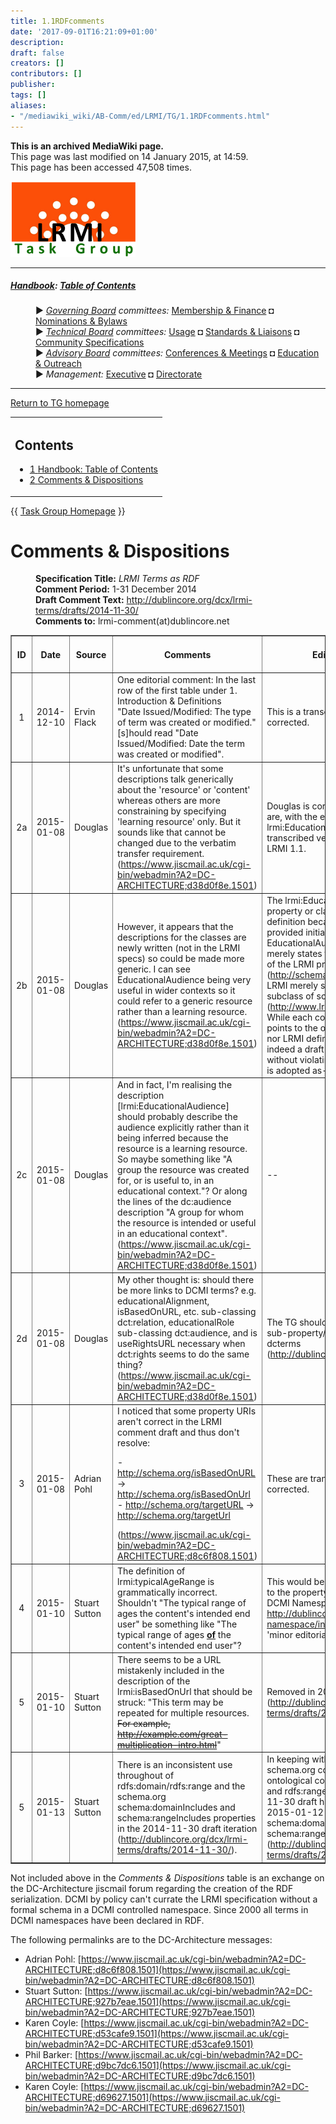 ```yaml
---
title: 1.1RDFcomments
date: '2017-09-01T16:21:09+01:00'
description: 
draft: false
creators: []
contributors: []
publisher: 
tags: []
aliases:
- "/mediawiki_wiki/AB-Comm/ed/LRMI/TG/1.1RDFcomments.html"
---
```


 **This is an archived MediaWiki page.**  
This page was last modified on 14 January 2015, at 14:59.  
This page has been accessed 47,508 times.

[<img alt="DCMI/LRMI Tas Group" src="/mediawiki_wiki/images/DC-LRMI_TG.png" width="200" height="121">](/mediawiki_wiki/images/DC-LRMI_TG.png)

* * *

##### [Handbook](/mediawiki_wiki/DCMI_Handbook): [Table of Contents](/mediawiki_wiki/DCMI_Handbook/) 
<dl>
<dd> ► <i><a href="/mediawiki_wiki/DCMI_Governing_Board.md" title="DCMI Governing Board">Governing Board</a> committees:</i> <a href="/mediawiki_wiki/DCMI_Governing_Board/finance.md" title="DCMI Governing Board/finance">Membership &amp; Finance</a> ◘ <a href="/mediawiki_wiki/DCMI_Governing_Board/nominations.md" title="DCMI Governing Board/nominations">Nominations &amp; Bylaws</a> 
</dd>
<dd> ► <i><a href="/mediawiki_wiki/DCMI_Technical_Board.md" title="DCMI Technical Board">Technical Board</a> committees:</i> <a href="/mediawiki_wiki/DCMI_Technical_Board/usage.md" title="DCMI Technical Board/usage">Usage</a> ◘ <a href="/mediawiki_wiki/DCMI_Technical_Board/standards.md" title="DCMI Technical Board/standards">Standards &amp; Liaisons</a> ◘ <a href="/mediawiki_wiki/DCMI_Technical_Board/specifications.md" title="DCMI Technical Board/specifications">Community Specifications</a>
</dd>
<dd> ► <i><a href="/mediawiki_wiki/DCMI_Advisory_Board.md" title="DCMI Advisory Board">Advisory Board</a> committees:</i> <a href="/mediawiki_wiki/DCMI_Advisory_Board/meetings.md" title="DCMI Advisory Board/meetings">Conferences &amp; Meetings</a> ◘ <a href="/mediawiki_wiki/DCMI_Advisory_Board/documentation.md" title="DCMI Advisory Board/documentation">Education &amp; Outreach</a>
</dd>
<dd> ► <i>Management:</i> <a href="/mediawiki_wiki/Exec_Committee.md" title="Exec Committee">Executive</a> ◘ <a href="/mediawiki_wiki/Exec_Committee/directorate.md" title="Exec Committee/directorate">Directorate</a>
</dd>
</dl>

* * *

[Return to TG homepage](/mediawiki_wiki/AB-Comm/ed/LRMI/TG)

<table id="toc" class="toc">
  <tr>
    <td>
      <div id="toctitle">
        <h2>Contents</h2>
      </div>
      <ul>
        <li class="toclevel-1"><a href="#Handbook:_Table_of_Contents"><span class="tocnumber">1</span> <span class="toctext">Handbook: Table of Contents</span></a></li>
        <li class="toclevel-1 tocsection-1"><a href="#Comments_.26_Dispositions"><span class="tocnumber">2</span> <span class="toctext">Comments &amp; Dispositions</span></a></li>
      </ul>
    </td>
  </tr>
</table>


{{ [Task Group Homepage](/mediawiki_wiki/AB-Comm/ed/LRMI/TG) }}

# Comments & Dispositions 
<dl>
<dd> <b>Specification Title:</b> <i>LRMI Terms as RDF</i>
</dd>
<dd> <b>Comment Period:</b> 1-31 December 2014
</dd>
<dd> <b>Draft Comment Text:</b> <a href="http://dublincore.org/dcx/lrmi-terms/drafts/2014-11-30/" class="external free" rel="nofollow">http://dublincore.org/dcx/lrmi-terms/drafts/2014-11-30/</a>
</dd>
<dd> <b>Comments to:</b> lrmi-comment(at)dublincore.net
</dd>
</dl>


<table border="1" cellpadding="10">
  <tr>
    <th>ID</th>
    <th>Date</th>
    <th>Source</th>
    <th>Comments</th>
    <th>Editors' Comments</th>
    <th>Task Group Disposition</th>
  </tr>
  <tr>
    <td align="center">1</td>
    <td>2014-12-10</td>
    <td>Ervin Flack</td>
    <td>One editorial comment: In the last row of the first table under 1. Introduction &amp; Definitions<br>
      "Date Issued/Modified: The type of term was created or modified." [s]hould read "Date Issued/Modified: Date the term was created or modified".</td>
    <td>This is a transcription error and will be corrected.</td>
    <td>Error corrected</td>
  </tr>
  <tr>
    <td align="center">2a</td>
    <td>2015-01-08</td>
    <td>Douglas</td>
    <td>It's unfortunate that some descriptions talk generically about the 'resource' or 'content' whereas others are more constraining by specifying 'learning resource' only. But it sounds like that cannot be changed due to the verbatim transfer requirement.<br>
      (<a href="https://www.jiscmail.ac.uk/cgi-bin/webadmin?A2=DC-ARCHITECTURE;d38d0f8e.1501" class="external free" rel="nofollow">https://www.jiscmail.ac.uk/cgi-bin/webadmin?A2=DC-ARCHITECTURE;d38d0f8e.1501</a>)</td>
    <td>Douglas is correct that these variations are, with the exception of the lrmi:EducationalResource definition, transcribed verbatim from the approved LRMI 1.1.</td>
    <td>--</td>
  </tr>
  <tr>
    <td align="center">2b</td>
    <td>2015-01-08</td>
    <td>Douglas</td>
    <td>However, it appears that the descriptions for the classes are newly written (not in the LRMI specs) so could be made more generic. I can see EducationalAudience being very useful in wider contexts so it could refer to a generic resource rather than a learning resource.<br>
      (<a href="https://www.jiscmail.ac.uk/cgi-bin/webadmin?A2=DC-ARCHITECTURE;d38d0f8e.1501" class="external free" rel="nofollow">https://www.jiscmail.ac.uk/cgi-bin/webadmin?A2=DC-ARCHITECTURE;d38d0f8e.1501</a>)</td>
    <td>The lrmi:EducationalAudience is the only property or class with a new draft definition because there was none provided initially in version 1.1. The EducationalAudience class in schema.org merely states that it is "based on the work of the LRMI project" (<a href="http://schema.org/EducationalAudience" class="external free" rel="nofollow">http://schema.org/EducationalAudience</a>). LRMI merely states that the class is a subclass of schema:Audience (<a href="http://www.lrmi.net/the-specification" class="external free" rel="nofollow">http://www.lrmi.net/the-specification</a>). While each context names the class and points to the other, neither schema.org nor LRMI define the class. So, this is indeed a draft that could be revised without violating the agreement that 1.1 is adopted as-is.</td>
    <td>--</td>
  </tr>
  <tr>
    <td align="center">2c</td>
    <td>2015-01-08</td>
    <td>Douglas</td>
    <td>And in fact, I'm realising the description [lrmi:EducationalAudience] should probably describe the audience explicitly rather than it being inferred because the resource is a learning resource. So maybe something like "A group the resource was created for, or is useful to, in an educational context."? Or along the lines of the dc:audience description "A group for whom the resource is intended or useful in an educational context".<br>
      (<a href="https://www.jiscmail.ac.uk/cgi-bin/webadmin?A2=DC-ARCHITECTURE;d38d0f8e.1501" class="external free" rel="nofollow">https://www.jiscmail.ac.uk/cgi-bin/webadmin?A2=DC-ARCHITECTURE;d38d0f8e.1501</a>)</td>
    <td>--</td>
    <td>--</td>
  </tr>
  <tr>
    <td align="center">2d</td>
    <td>2015-01-08</td>
    <td>Douglas</td>
    <td>My other thought is: should there be more links to DCMI terms? e.g. educationalAlignment, isBasedOnURL, etc. sub-classing dct:relation, educationalRole sub-classing dct:audience, and is useRightsURL necessary when dct:rights seems to do the same thing?<br>
      (<a href="https://www.jiscmail.ac.uk/cgi-bin/webadmin?A2=DC-ARCHITECTURE;d38d0f8e.1501" class="external free" rel="nofollow">https://www.jiscmail.ac.uk/cgi-bin/webadmin?A2=DC-ARCHITECTURE;d38d0f8e.1501</a>)</td>
    <td>The TG should consider all appropriate sub-property/sub-class references to dcterms (<a href="http://dublincore.org/specifications/" class="external free" rel="nofollow">http://dublincore.org/specifications/</a>).</td>
    <td>--</td>
  </tr>
  <tr>
    <td align="center">3</td>
    <td>2015-01-08</td>
    <td>Adrian Pohl</td>
    <td>I noticed that some property URIs aren't correct in the LRMI comment draft and thus don't resolve:<br>
      <p>- <a href="http://schema.org/isBasedOnURL" class="external free" rel="nofollow">http://schema.org/isBasedOnURL</a> -&gt; <a href="http://schema.org/isBasedOnUrl" class="external free" rel="nofollow">http://schema.org/isBasedOnUrl</a><br>
        - <a href="http://schema.org/targetURL" class="external free" rel="nofollow">http://schema.org/targetURL</a> -&gt; <a href="http://schema.org/targetUrl" class="external free" rel="nofollow">http://schema.org/targetUrl</a><br>
      </p>
      (<a href="https://www.jiscmail.ac.uk/cgi-bin/webadmin?A2=DC-ARCHITECTURE;d8c6f808.1501" class="external free" rel="nofollow">https://www.jiscmail.ac.uk/cgi-bin/webadmin?A2=DC-ARCHITECTURE;d8c6f808.1501</a>)</td>
    <td>These are transcription errors and will be corrected.</td>
    <td>Errors corrected</td>
  </tr>
  <tr>
    <td align="center">4</td>
    <td>2015-01-10</td>
    <td>Stuart Sutton</td>
    <td>The definition of lrmi:typicalAgeRange is grammatically incorrect. Shouldn't "The typical range of ages the content's intended end user" be something like "The typical range of ages <u><b>of</b></u> the content's intended end user"?</td>
    <td>This would be a non-substantive change to the property definition (see §3A of DCMI Namespace Policy at <a href="http://dublincore.org/documents/dcmi-namespace/index.shtml" class="external free" rel="nofollow">http://dublincore.org/documents/dcmi-namespace/index.shtml</a> on correcting 'minor editorial errata').</td>
    <td>--</td>
  </tr>
  <tr>
    <td align="center">5</td>
    <td>2015-01-10</td>
    <td>Stuart Sutton</td>
    <td>There seems to be a URL mistakenly included in the description of the lrmi:isBasedOnUrl that should be struck: "This term may be repeated for multiple resources. <strike>For example, <a href="http://example.com/great-multiplication-intro.html" class="external free" rel="nofollow">http://example.com/great-multiplication-intro.html</a></strike>"</td>
    <td>Removed in 2015-01-12 draft iteration (<a href="http://dublincore.org/dcx/lrmi-terms/drafts/2015-01-12/" class="external free" rel="nofollow">http://dublincore.org/dcx/lrmi-terms/drafts/2015-01-12/</a>).</td>
    <td>Error corrected.</td>
  </tr>
  <tr>
    <td align="center">5</td>
    <td>2015-01-13</td>
    <td>Stuart Sutton</td>
    <td>There is an inconsistent use throughout of rdfs:domain/rdfs:range and the schema.org schema:domainIncludes and schema:rangeIncludes properties in the 2014-11-30 draft iteration (<a href="http://dublincore.org/dcx/lrmi-terms/drafts/2014-11-30/" class="external free" rel="nofollow">http://dublincore.org/dcx/lrmi-terms/drafts/2014-11-30/</a>). </td>
    <td>In keeping with LRMI's roots in the schema.org commitment to looser ontological commitment, all rdfs:domain and rdfs:range declarations in the 2014-11-30 draft have been changed in the 2015-01-12 draft iteration to schema:domainIncludes and schema:rangeIncludes (<a href="http://dublincore.org/dcx/lrmi-terms/drafts/2015-01-12/" class="external free" rel="nofollow">http://dublincore.org/dcx/lrmi-terms/drafts/2015-01-12/</a>)</td>
    <td>--</td>
  </tr>
</table>


Not included above in the _Comments & Dispositions_ table is an exchange on the DC-Architecture jiscmail forum regarding the creation of the RDF serialization. DCMI by policy can't currate the LRMI specification without a formal schema in a DCMI controlled namespace. Since 2000 all terms in DCMI namespaces have been declared in RDF.

The following permalinks are to the DC-Architecture messages:

- Adrian Pohl: [https://www.jiscmail.ac.uk/cgi-bin/webadmin?A2=DC-ARCHITECTURE;d8c6f808.1501](https://www.jiscmail.ac.uk/cgi-bin/webadmin?A2=DC-ARCHITECTURE;d8c6f808.1501)
- Stuart Sutton: [https://www.jiscmail.ac.uk/cgi-bin/webadmin?A2=DC-ARCHITECTURE;927b7eae.1501](https://www.jiscmail.ac.uk/cgi-bin/webadmin?A2=DC-ARCHITECTURE;927b7eae.1501)
- Karen Coyle: [https://www.jiscmail.ac.uk/cgi-bin/webadmin?A2=DC-ARCHITECTURE;d53cafe9.1501](https://www.jiscmail.ac.uk/cgi-bin/webadmin?A2=DC-ARCHITECTURE;d53cafe9.1501)
- Phil Barker: [https://www.jiscmail.ac.uk/cgi-bin/webadmin?A2=DC-ARCHITECTURE;d9bc7dc6.1501](https://www.jiscmail.ac.uk/cgi-bin/webadmin?A2=DC-ARCHITECTURE;d9bc7dc6.1501)
- Karen Coyle: [https://www.jiscmail.ac.uk/cgi-bin/webadmin?A2=DC-ARCHITECTURE;d69627.1501](https://www.jiscmail.ac.uk/cgi-bin/webadmin?A2=DC-ARCHITECTURE;d69627.1501)

